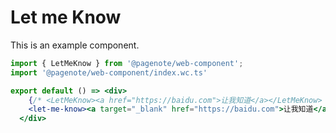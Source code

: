 # Let me Know

This is an example component.

```jsx
import { LetMeKnow } from '@pagenote/web-component';
import '@pagenote/web-component/index.wc.ts'

export default () => <div>
    {/* <LetMeKnow><a href="https://baidu.com">让我知道</a></LetMeKnow> */}
    <let-me-know><a target="_blank" href="https://baidu.com">让我知道</a></let-me-know>
  </div>
```
